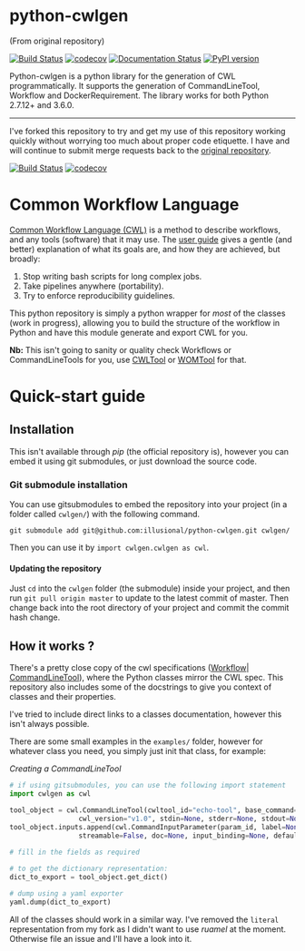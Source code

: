 # python-cwlgen

(From original repository)

[![Build Status](https://travis-ci.org/common-workflow-language/python-cwlgen.svg?branch=master)](https://travis-ci.org/common-workflow-language/python-cwlgen)
[![codecov](https://codecov.io/gh/common-workflow-language/python-cwlgen/branch/master/graph/badge.svg)](https://codecov.io/gh/common-workflow-language/python-cwlgen)
[![Documentation Status](https://readthedocs.org/projects/python-cwlgen/badge/?version=latest)](http://python-cwlgen.readthedocs.io/en/latest/?badge=latest)
[![PyPI version](https://badge.fury.io/py/cwlgen.svg)](https://badge.fury.io/py/cwlgen)

Python-cwlgen is a python library for the generation of CWL programmatically.
It supports the generation of CommandLineTool, Workflow and DockerRequirement.
The library works for both Python 2.7.12+ and 3.6.0.

------------------------



I've forked this repository to try and get my use of this repository working quickly without 
worrying too much about proper code etiquette. I have and will continue to submit merge requests 
back to the [original repository](https://github.com/common-workflow-language/python-cwlgen).

[![Build Status](https://travis-ci.org/illusional/python-cwlgen.svg?branch=master)](https://travis-ci.org/common-workflow-language/python-cwlgen)
[![codecov](https://codecov.io/gh/illusional/python-cwlgen/branch/master/graph/badge.svg)](https://codecov.io/gh/illusional/python-cwlgen)


# Common Workflow Language

[Common Workflow Language (CWL)](https://www.commonwl.org/v1.0/index.html) is a method to describe workflows,
 and any tools (software) that it may use. The [user guide](http://www.commonwl.org/user_guide/01-introduction/index.html)
 gives a gentle (and better) explanation of what its goals are, and how they are achieved, but broadly:
 
 1. Stop writing bash scripts for long complex jobs.
 2. Take pipelines anywhere (portability).
 3. Try to enforce reproducibility guidelines.
 
This python repository is simply a python wrapper for _most_ of the classes (work in progress), 
allowing you to build the structure of the workflow in Python and have this module generate and export CWL for you.

**Nb:** This isn't going to sanity or quality check Workflows or CommandLineTools for you, use 
[CWLTool](https://github.com/common-workflow-language/cwltool) or [WOMTool](https://cromwell.readthedocs.io/en/develop/WOMtool/) for that.

# Quick-start guide

## Installation

This isn't available through _pip_ (the official repository is), however you can embed it using git submodules, 
or just download the source code.

### Git submodule installation

You can use gitsubmodules to embed the repository into your project (in a folder called `cwlgen/`) with the following command.

`git submodule add git@github.com:illusional/python-cwlgen.git cwlgen/`

Then you can use it by `import cwlgen.cwlgen as cwl`.

#### Updating the repository
Just `cd` into the `cwlgen` folder (the submodule) inside your project, and then run `git pull origin master` 
to update to the latest commit of master. Then change back into the root directory of your project and commit 
the commit hash change.

## How it works ?

There's a pretty close copy of the cwl specifications ([Workflow](https://www.commonwl.org/v1.0/Workflow.html)| 
[CommandLineTool](https://www.commonwl.org/v1.0/CommandLineTool.html)), where the Python classes mirror the CWL spec. 
This repository also includes some of the docstrings to give you context of classes and their properties.

I've tried to include direct links to a classes documentation, however this isn't always possible.

There are some small examples in the `examples/` folder, however for whatever class you need, you simply just init 
that class, for example:

_Creating a CommandLineTool_
```python
# if using gitsubmodules, you can use the following import statement
import cwlgen as cwl

tool_object = cwl.CommandLineTool(cwltool_id="echo-tool", base_command=echo, label=None, doc=None,
                 cwl_version="v1.0", stdin=None, stderr=None, stdout=None, path=None)
tool_object.inputs.append(cwl.CommandInputParameter(param_id, label=None, secondary_files=None, param_format=None,
                 streamable=False, doc=None, input_binding=None, default=None, param_type=None)
                 
# fill in the fields as required

# to get the dictionary representation:
dict_to_export = tool_object.get_dict()

# dump using a yaml exporter
yaml.dump(dict_to_export)
```

All of the classes should work in a similar way. I've removed the `literal` representation from my fork as I 
didn't want to use _ruamel_ at the moment. Otherwise file an issue and I'll have a look into it.
